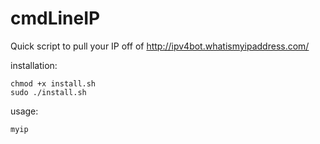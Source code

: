 # cmdLineIP
Quick script to pull your IP off of http://ipv4bot.whatismyipaddress.com/

installation:

    chmod +x install.sh
    sudo ./install.sh
  
usage:
    
    myip

